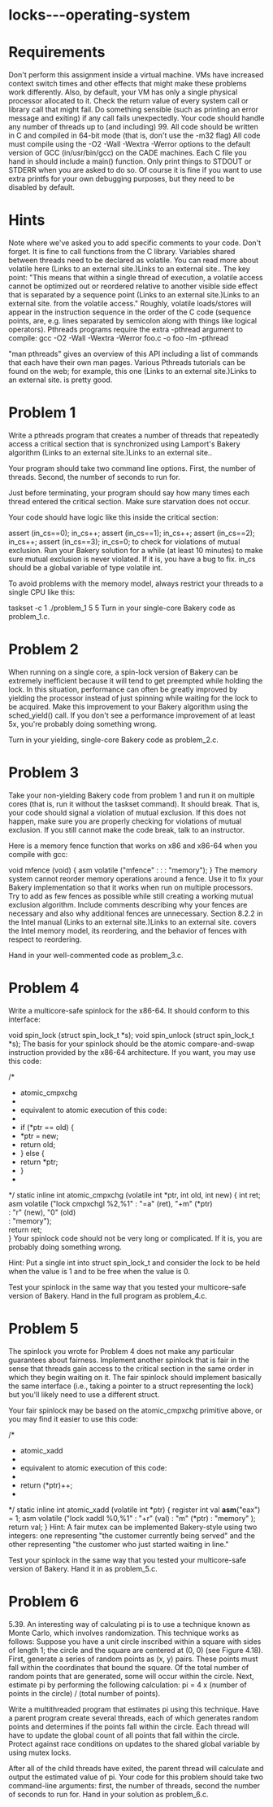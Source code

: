 # locks---operating-system
# Requirements
Don't perform this assignment inside a virtual machine. VMs have increased context switch times and other effects that might make these problems work differently. Also, by default, your VM has only a single physical processor allocated to it.
Check the return value of every system call or library call that might fail. Do something sensible (such as printing an error message and exiting) if any call fails unexpectedly.
Your code should handle any number of threads up to (and including) 99.
All code should be written in C and compiled in 64-bit mode (that is, don't use the -m32 flag)
All code must compile using the -O2 -Wall -Wextra -Werror options to the default version of GCC (in/usr/bin/gcc) on the CADE machines.
Each C file you hand in should include a main() function.
Only print things to STDOUT or STDERR when you are asked to do so. Of course it is fine if you want to use extra printfs for your own debugging purposes, but they need to be disabled by default.
# Hints
Note where we've asked you to add specific comments to your code. Don't forget.
It is fine to call functions from the C library.
Variables shared between threads need to be declared as volatile. You can read more about volatile here (Links to an external site.)Links to an external site..  The key point: "This means that within a single thread of execution, a volatile access cannot be optimized out or reordered relative to another visible side effect that is separated by a sequence point (Links to an external site.)Links to an external site. from the volatile access." Roughly, volatile loads/stores will appear in the instruction sequence in the order of the C code (sequence points, are, e.g. lines separated by semicolon along with things like logical operators).
Pthreads programs require the extra -pthread argument to compile: gcc -O2 -Wall -Wextra -Werror foo.c -o foo -lm -pthread

"man pthreads" gives an overview of this API including a list of commands that each have their own man pages.
Various Pthreads tutorials can be found on the web; for example, this one (Links to an external site.)Links to an external site. is pretty good.
# Problem 1
Write a pthreads program that creates a number of threads that repeatedly access a critical section that is synchronized using Lamport's Bakery algorithm (Links to an external site.)Links to an external site..

Your program should take two command line options. First, the number of threads. Second, the number of seconds to run for.

Just before terminating, your program should say how many times each thread entered the critical section. Make sure starvation does not occur.

Your code should have logic like this inside the critical section:

assert (in_cs==0);
in_cs++;
assert (in_cs==1);
in_cs++;
assert (in_cs==2);
in_cs++;
assert (in_cs==3);
in_cs=0;
to check for violations of mutual exclusion. Run your Bakery solution for a while (at least 10 minutes) to make sure mutual exclusion is never violated. If it is, you have a bug to fix. in_cs should be a global variable of type volatile int.

To avoid problems with the memory model, always restrict your threads to a single CPU like this:

taskset -c 1 ./problem_1 5 5
Turn in your single-core Bakery code as problem_1.c.

# Problem 2
When running on a single core, a spin-lock version of Bakery can be extremely inefficient because it will tend to get preempted while holding the lock. In this situation, performance can often be greatly improved by yielding the processor instead of just spinning while waiting for the lock to be acquired. Make this improvement to your Bakery algorithm using the sched_yield() call. If you don't see a performance improvement of at least 5x, you're probably doing something wrong.

Turn in your yielding, single-core Bakery code as problem_2.c.

# Problem 3
Take your non-yielding Bakery code from problem 1 and run it on multiple cores (that is, run it without the taskset command). It should break. That is, your code should signal a violation of mutual exclusion. If this does not happen, make sure you are properly checking for violations of mutual exclusion. If you still cannot make the code break, talk to an instructor.

Here is a memory fence function that works on x86 and x86-64 when you compile with gcc:

void mfence (void) {
  asm volatile ("mfence" : : : "memory");
}
The memory system cannot reorder memory operations around a fence. Use it to fix your Bakery implementation so that it works when run on multiple processors. Try to add as few fences as possible while still creating a working mutual exclusion algorithm. Include comments describing why your fences are necessary and also why additional fences are unnecessary. Section 8.2.2 in the Intel manual (Links to an external site.)Links to an external site. covers the Intel memory model, its reordering, and the behavior of fences with respect to reordering.

Hand in your well-commented code as problem_3.c.

# Problem 4
Write a multicore-safe spinlock for the x86-64. It should conform to this interface:

void spin_lock (struct spin_lock_t *s);
void spin_unlock (struct spin_lock_t *s);
The basis for your spinlock should be the atomic compare-and-swap instruction provided by the x86-64 architecture. If you want, you may use this code:

/*
 * atomic_cmpxchg
 * 
 * equivalent to atomic execution of this code:
 *
 * if (*ptr == old) {
 *   *ptr = new;
 *   return old;
 * } else {
 *   return *ptr;
 * }
 *
 */
static inline int atomic_cmpxchg (volatile int *ptr, int old, int new)
{
  int ret;
  asm volatile ("lock cmpxchgl %2,%1"
    : "=a" (ret), "+m" (*ptr)     
    : "r" (new), "0" (old)      
    : "memory");         
  return ret;                            
}
Your spinlock code should not be very long or complicated. If it is, you are probably doing something wrong.

Hint: Put a single int into struct spin_lock_t and consider the lock to be held when the value is 1 and to be free when the value is 0.

Test your spinlock in the same way that you tested your multicore-safe version of Bakery. Hand in the full program as problem_4.c.

# Problem 5
The spinlock you wrote for Problem 4 does not make any particular guarantees about fairness. Implement another spinlock that is fair in the sense that threads gain access to the critical section in the same order in which they begin waiting on it. The fair spinlock should implement basically the same interface (i.e., taking a pointer to a struct representing the lock) but you'll likely need to use a different struct.

Your fair spinlock may be based on the atomic_cmpxchg primitive above, or you may find it easier to use this code:

/*
 * atomic_xadd
 *
 * equivalent to atomic execution of this code:
 *
 * return (*ptr)++;
 * 
 */
static inline int atomic_xadd (volatile int *ptr)
{
  register int val __asm__("eax") = 1;
  asm volatile ("lock xaddl %0,%1"
  : "+r" (val)
  : "m" (*ptr)
  : "memory"
  );  
  return val;
}
Hint: A fair mutex can be implemented Bakery-style using two integers: one representing "the customer currently being served" and the other representing "the customer who just started waiting in line."

Test your spinlock in the same way that you tested your multicore-safe version of Bakery. Hand it in as problem_5.c.

# Problem 6
5.39. An interesting way of calculating pi is to use a technique known as Monte Carlo, which involves randomization. This technique works as follows: Suppose you have a unit circle inscribed within a square with sides of length 1; the circle and the square are centered at (0, 0) (see Figure 4.18). First, generate a series of random points as (x, y) pairs. These points must fall within the coordinates that bound the square. Of the total number of random points that are generated, some will occur within the circle. Next, estimate pi by performing the following calculation: pi = 4 x (number of points in the circle) / (total number of points).

Write a multithreaded program that estimates pi using this technique. Have a parent program create several threads, each of which generates random points and determines if the points fall within the circle. Each thread will have to update the global count of all points that fall within the circle. Protect against race conditions on updates to the shared global variable by using mutex locks.

After all of the child threads have exited, the parent thread will calculate and output the estimated value of pi. Your code for this problem should take two command-line arguments: first, the number of threads, second the number of seconds to run for. Hand in your solution as problem_6.c.
